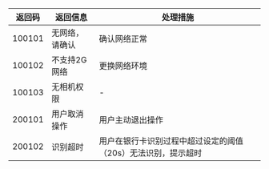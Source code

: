 |返回码|	返回信息|	处理措施|
|-|-|-|
|100101|	无网络，请确认|	确认网络正常|
|100102	|不支持2G网络|	更换网络环境|
|100103	|无相机权限	|-|
|200101|	用户取消操作|	用户主动退出操作|
|200102	|识别超时	|用户在银行卡识别过程中超过设定的阈值（20s）无法识别，提示超时|